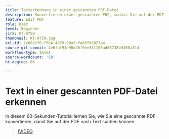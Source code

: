 ```yaml
---
title: Texterkennung in einer gescannten PDF-Datei
description: Konvertieren einer gescannten PDF, sodass Sie auf der PDF nach Text suchen können
feature: Edit PDF
role: User
level: Beginner
jira: KT-9750
thumbnail: KT-9750.jpg
exl-id: 7e602cf0-f3b4-4879-90a3-fa6ffd5827a4
source-git-commit: 4e6fbf91e96d26f9ee8f1105ad68738b9450a32d
workflow-type: tm+mt
source-wordcount: '50'
ht-degree: 0%

---
```


# Text in einer gescannten PDF-Datei erkennen

In diesem 60-Sekunden-Tutorial lernen Sie, wie Sie eine gescannte PDF konvertieren, damit Sie auf der PDF nach Text suchen können.

>[!VIDEO](https://video.tv.adobe.com/v/340081?quality=12&learn=on&hidetitle=true)
